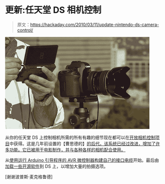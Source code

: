 # 更新:任天堂 DS 相机控制

> 原文：<https://hackaday.com/2010/03/11/update-nintendo-ds-camera-control/>

![](img/d7ad76cd7c8407d3d4c6e8ed8705bce8.png "nintendo-ds-camera-control")

从你的任天堂 DS 上控制相机所需的所有有趣的细节现在都可以在[开放相机控制项目](http://www.hdrlabs.com/occ/index.html)中获得。这是几年前设置的【曹思德的】[的后代。该系统已经过改进，增加了许多功能。它已被用于电影制作，并与各种各样的相机配合使用。](http://hackaday.com/2008/09/17/control-your-camera-remotely-with-a-ds/)

从[使用运行 Arduino 引导程序的 AVR 微控制器构建自己的接口电缆](http://www.hdrlabs.com/occ/hardware.html)开始。最后由[加载一些开源软件](http://www.hdrlabs.com/occ/software.html)到 DS 上，以增加大量的拍摄选项。

[谢谢波普斯·麦克格鲁德]